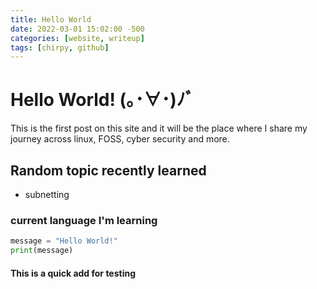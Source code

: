 ```yaml
---
title: Hello World
date: 2022-03-01 15:02:00 -500
categories: [website, writeup]
tags: [chirpy, github]
---
```


# Hello World! (｡･∀･)ﾉﾞ

This is the first post on this site and it will be the place where I share my journey across linux, FOSS, cyber security and more.


## Random topic recently learned

* subnetting

### current language I'm learning

``` python
message = "Hello World!"
print(message)
```

#### This is a quick add for testing 